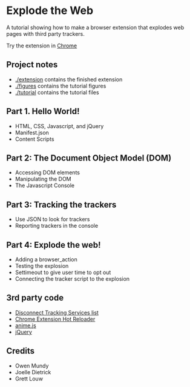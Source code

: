 # Explode the Web

A tutorial showing how to make a browser extension that explodes web pages with third party trackers.

Try the extension in [Chrome](https://chrome.google.com/webstore/detail/explode-the-web/dmedbnfdhjfppcgbccpfaigicbnajhod)





## Project notes

* [./extension](./extension) contains the finished extension
* [./figures](./figures) contains the tutorial figures
* [./tutorial](./tutorial) contains the tutorial files


## Part 1. Hello World!

* HTML, CSS, Javascript, and jQuery
* Manifest.json
* Content Scripts


## Part 2: The Document Object Model (DOM)

* Accessing DOM elements
* Manipulating the DOM
* The Javascript Console


## Part 3: Tracking the trackers

* Use JSON to look for trackers
* Reporting trackers in the console


## Part 4: Explode the web!

* Adding a browser_action
* Testing the explosion
* Settimeout to give user time to opt out
* Connecting the tracker script to the explosion


## 3rd party code

* [Disconnect Tracking Services list](https://github.com/disconnectme/disconnect-tracking-protection)
* [Chrome Extension Hot Reloader](https://github.com/xpl/crx-hotreload)
* [anime.js](https://github.com/juliangarnier/anime)
* [jQuery](https://jquery.org)


## Credits

* Owen Mundy
* Joelle Dietrick
* Grett Louw
